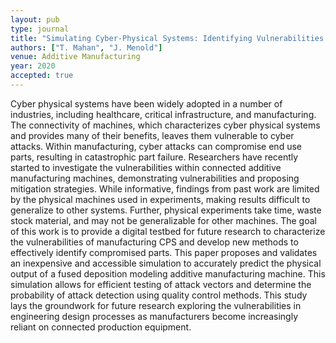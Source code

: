 ```yaml
---
layout: pub
type: journal
title: "Simulating Cyber-Physical Systems: Identifying Vulnerabilities for Design and Manufacturing through Simulated Additive Manufacturing Environments"
authors: ["T. Mahan", "J. Menold"]
venue: Additive Manufacturing
year: 2020
accepted: true
---
```

Cyber physical systems have been widely adopted in a number of industries, including healthcare, critical infrastructure, and manufacturing. The connectivity of machines, which characterizes cyber physical systems and provides many of their benefits, leaves them vulnerable to cyber attacks. Within manufacturing, cyber attacks can compromise end use parts, resulting in catastrophic part failure. Researchers have recently started to investigate the vulnerabilities within connected additive manufacturing machines, demonstrating vulnerabilities and proposing mitigation strategies. While informative, findings from past work are limited by the physical machines used in experiments, making results difficult to generalize to other systems. Further, physical experiments take time, waste stock material, and may not be generalizable for other machines. The goal of this work is to provide a digital testbed for future research to characterize the vulnerabilities of manufacturing CPS and develop new methods to effectively identify compromised parts. This paper proposes and validates an inexpensive and accessible simulation to accurately predict the physical output of a fused deposition modeling additive manufacturing machine. This simulation allows for efficient testing of attack vectors and determine the probability of attack detection using quality control methods. This study lays the groundwork for future research exploring the vulnerabilities in engineering design processes as manufacturers become increasingly reliant on connected production equipment.